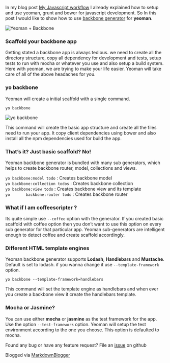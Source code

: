 In my blog post [My Javascript workflow](http://blog.revathskumar.com/2013/04/workflow-with-yeoman-grunt-and-bower.html) I already explained how to setup and use yeoman, grunt and bower for javascript development. So In this post I would like to show how to use [backbone generator](https://github.com/yeoman/generator-backbone) for **yeoman**.

![Yeoman + Backbone](http://i653.photobucket.com/albums/uu253/revathskumar/Coderepo/2013/06/yeoman-backbone-justlog_zps693c6195-1_zpseb563622.png)

### Scaffold your backbone app

Getting stated a backbone app is always tedious. we need to create all the directory structure, copy all dependency for development and tests, setup tests to run with mocha or whatever you use and also setup a build system. Here with yeoman, we are trying to make your life easier. Yeoman will take care of all of the above headaches for you.

### yo backbone

Yeoman will create a initial scaffold with a single command.

`yo backbone`

![yo backbone](http://i653.photobucket.com/albums/uu253/revathskumar/Coderepo/2013/06/5362cc01-446c-48a7-b837-e43e0cf38af7_zps4a3ee257.jpg)

This command will create the basic app structure and create all the files need to run your app. It copy client dependencies using bower and also install all the npm dependencies used for build the app.

### That’s it? Just basic scaffold? No!

Yeoman backbone generator is bundled with many sub generators, which helps to create backbone router, model, collections and views.

`yo backbone:model todo` : Creates backbone model  
`yo backbone:collection todos` : Creates backbone collection  
`yo backbone:view todo` : Creates backbone view and its template  
`yo       backbone:router todo` : Creates backbone router

### What if I am coffeescripter ?

Its quite simple use `--coffee` option with the generator. If you created basic scaffold with coffee option then you don’t want to use this option on every sub generator for that particular app. Yeoman sub-generators are intelligent enough to detect coffee and create scaffold accordingly.

### Different HTML template engines

Yeoman backbone generator supports **Lodash**, **Handlebars** and **Mustache**. Default is set to lodash. if you wanna change it use `--template-framework` option.

`yo backbone --template-framework=handlebars`

This command will set the template engine as handlebars and when ever you create a backbone view it create the handlebars template.

### Mocha or Jasmine?

You can use either **mocha** or **jasmine** as the test framework for the app. Use the option `--test-framework` option. Yeoman will setup the test environment according to the one you choose. This option is defaulted to mocha.

Found any bug or have any feature request? File an [issue](https://github.com/yeoman/generator-backbone/issues) on github

Blogged via [MarkdownBlogger](http://markdownblogger.herokuapp.com/)
